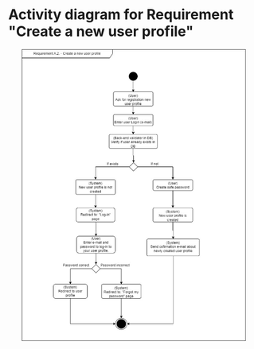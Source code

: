 # Activity diagram for Requirement "Create a new user profile"


<p align="center">
<img src="https://github.com/szduniak-ba/User-account-workflow/blob/main/Activity%20diagram%20req.A.2.jpg?raw=true" width="450">
</p>
